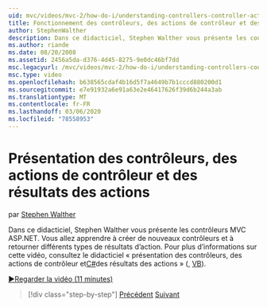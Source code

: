 ```yaml
---
uid: mvc/videos/mvc-2/how-do-i/understanding-controllers-controller-actions-and-action-results
title: Fonctionnement des contrôleurs, des actions de contrôleur et des résultats d’action | Microsoft Docs
author: StephenWalther
description: Dans ce didacticiel, Stephen Walther vous présente les contrôleurs MVC ASP.NET. Vous allez apprendre à créer de nouveaux contrôleurs et à retourner différents types de ressources d’action res...
ms.author: riande
ms.date: 08/20/2008
ms.assetid: 2456a5da-d376-4d45-8275-9e0dc46bf7dd
msc.legacyurl: /mvc/videos/mvc-2/how-do-i/understanding-controllers-controller-actions-and-action-results
msc.type: video
ms.openlocfilehash: b638565cdaf4b16d5f7a4649b7b1cccd880200d1
ms.sourcegitcommit: e7e91932a6e91a63e2e46417626f39d6b244a3ab
ms.translationtype: MT
ms.contentlocale: fr-FR
ms.lasthandoff: 03/06/2020
ms.locfileid: "78558953"
---
```

# <a name="understanding-controllers-controller-actions-and-action-results"></a>Présentation des contrôleurs, des actions de contrôleur et des résultats des actions

par [Stephen Walther](https://github.com/StephenWalther)

Dans ce didacticiel, Stephen Walther vous présente les contrôleurs MVC ASP.NET. Vous allez apprendre à créer de nouveaux contrôleurs et à retourner différents types de résultats d’action. Pour plus d’informations sur cette vidéo, consultez le didacticiel « présentation des contrôleurs, des actions de contrôleur et[C#](../../../overview/older-versions-1/controllers-and-routing/aspnet-mvc-controllers-overview-cs.md)des résultats des actions » (, [VB](../../../overview/older-versions-1/controllers-and-routing/asp-net-mvc-controller-overview-vb.md)).

[&#9654;Regarder la vidéo (11 minutes)](https://channel9.msdn.com/Blogs/ASP-NET-Site-Videos/understanding-controllers-controller-actions-and-action-results)

> [!div class="step-by-step"]
> [Précédent](aspnet-mvc-controller-overview.md)
> [Suivant](understanding-views-view-data-and-html-helpers.md)
